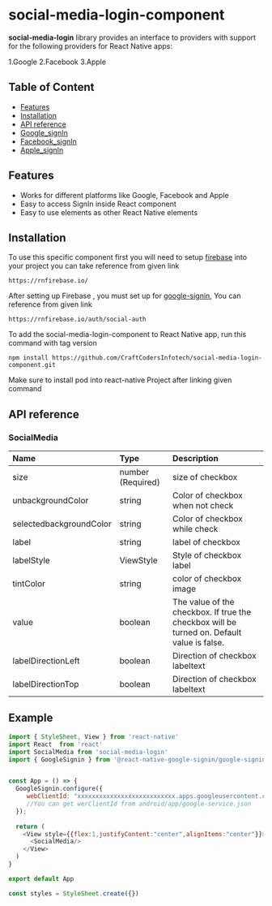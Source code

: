 # social-media-login-component

<b>social-media-login</b> library provides an interface to providers with support for the following providers for React Native apps:

1.Google
2.Facebook
3.Apple
 

## Table of Content

- [Features](#features)
- [Installation](#installation)
- [API reference](#api-reference)
- [Google_signIn](#Google_signIn)
- [Facebook_signIn](#Facebook_signIn)
- [Apple_signIn](#Apple_signIn)

## Features

- Works for different platforms like Google, Facebook and Apple
- Easy to access SignIn inside React component
- Easy to use elements as other React Native elements

## Installation

To use this specific component first you will need to setup [firebase](https://rnfirebase.io/) into your project
you can take reference from given link
```
https://rnfirebase.io/
```

After setting up Firebase , you must set up for [google-signin](https://rnfirebase.io/auth/social-auth), You can reference from given link
```
https://rnfirebase.io/auth/social-auth
```

To add the social-media-login-component to React Native app, run this command with tag version

```
npm install https://github.com/CraftCodersInfotech/social-media-login-component.git
```

Make sure to install pod into react-native Project after linking given command

## API reference

### SocialMedia

| Name                  | Type              | Description                      |
| :-------------------- | :---------------- | :------------------------------- |
| size                 | number (Required) | size of checkbox                  |
| unbackgroundColor | string          | Color of checkbox when not check |
| selectedbackgroundColor | string            | Color of checkbox while check  |
| label        | string     | label of checkbox             |
| labelStyle             | ViewStyle     | Style of checkbox label          |
| tintColor             | string         | color of checkbox image          |
| value        | boolean     | The value of the checkbox. If true the checkbox will be turned on. Default value is false.|
| labelDirectionLeft        | boolean     |  Direction of checkbox labeltext|
| labelDirectionTop             | boolean     | Direction of checkbox labeltext          |

## Example

```javascript
import { StyleSheet, View } from 'react-native'
import React  from 'react'
import SocialMedia from 'social-media-login'
import { GoogleSignin } from '@react-native-google-signin/google-signin';


const App = () => {
  GoogleSignin.configure({
     webClientId: "xxxxxxxxxxxxxxxxxxxxxxxxxxx.apps.googleusercontent.com",    
     //You can get werClientId from android/app/google-service.json
  });
   
  return (
    <View style={{flex:1,justifyContent:"center",alignItems:"center"}}>
      <SocialMedia/>
    </View>
  )
}

export default App

const styles = StyleSheet.create({})

```


